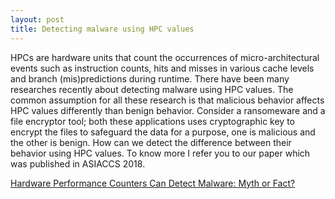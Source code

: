 ```yaml
---
layout: post
title: Detecting malware using HPC values
---
```


HPCs are hardware units that count the occurrences of micro-architectural events such as instruction counts, hits and misses in various cache levels and branch (mis)predictions during runtime.
There have been many researches recently about detecting malware using HPC values. The common assumption for all these research is that malicious behavior affects HPC values differently than benign behavior. Consider a ransomeware and a file encryptor tool; both these applications uses cryptographic key to encrypt the files to safeguard the data for a purpose, one is malicious and the other is benign. How can we detect the difference between their behavior using HPC values. To know more I refer you to our paper which was published in ASIACCS 2018.


<a href='http://people.bu.edu/joshi/files/asia065-zhouA.pdf'>Hardware Performance Counters Can Detect Malware: Myth or Fact?</a>
